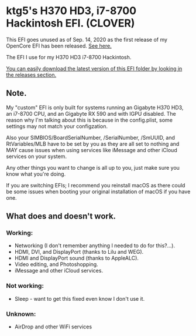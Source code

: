 # ktg5's H370 HD3, i7-8700 Hackintosh EFI. (CLOVER)
This EFI goes unused as of Sep. 14, 2020 as the first release of my OpenCore EFI has been released. [See here.](https://github.com/ktg5/H370-HD3-Hackintosh-OC)

The EFI I use for my H370 HD3 i7-8700 Hackintosh.

[You can easily download the latest version of this EFI folder by looking in the releases section.](https://github.com/ktg5/H370-HD3-i7-8700-Hackintosh-CLOVER/releases)

## Note.
My "custom" EFI is only built for systems running an Gigabyte H370 HD3, an i7-8700 CPU, and an Gigabyte RX 590 and with IGPU disabled. The reason why I'm talking about this is because in the config.plist, some settings may not match your configzation.

Also your SIMBIOS/BoardSerialNumber, /SerialNumber, /SmUUID, and RtVariables/MLB have to be set by you as they are all set to nothing and MAY cause issues when using services like iMessage and other iCloud services on your system.

Any other things you want to change is all up to you, just make sure you know what you're doing.

If you are switching EFIs; I recommend you reinstall macOS as there could be some issues when booting your original installation of macOS if you have one.

## What does and doesn't work.
### Working:
* Networking (I don't remember anything I needed to do for this?...).
* HDMI, DVI, and DisplayPort (thanks to Lilu and WEG).
* HDMI and DisplayPort sound (thanks to AppleALC).
* Video editing, and Photoshopping.
* iMessage and other iCloud services.
### Not working:
* Sleep - want to get this fixed even know I don't use it.
### Unknown:
* AirDrop and other WiFi services

